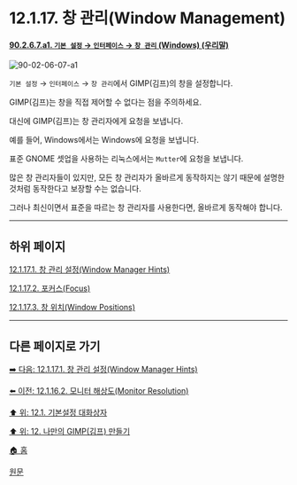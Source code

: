 # 12.1.17. 창 관리(Window Management)

<a id="90-02-06-07-a1"></a>

#### [90.2.6.7.a1. `기본 설정` → `인터페이스` → `창 관리` (Windows) (우리말)](./90-02-06-07-window-management.md#90-02-06-07-a1)
![90-02-06-07-a1](https://github.com/wonder13662/gimp/assets/15767104/0d0913a5-a78c-4a5e-acb1-cad285cdc61f)

`기본 설정` → `인터페이스` → `창 관리`에서 GIMP(김프)의 창을 설정합니다.

GIMP(김프)는 창을 직접 제어할 수 없다는 점을 주의하세요.

대신에 GIMP(김프)는 창 관리자에게 요청을 보냅니다.

예를 들어, Windows에서는 Windows에 요청을 보냅니다.

표준 GNOME 셋업을 사용하는 리눅스에서는 `Mutter`에 요청을 보냅니다.

많은 창 관리자들이 있지만, 모든 창 관리자가 올바르게 동작하지는 않기 때문에 설명한 것처럼 동작한다고 보장할 수는 없습니다.

그러나 최신이면서 표준을 따르는 창 관리자를 사용한다면, 올바르게 동작해야 합니다.

***

## 하위 페이지

[12.1.17.1. 창 관리 설정(Window Manager Hints)](./12-01-17-01-window_manager_hints.md)

[12.1.17.2. 포커스(Focus)](./12-01-17-02-focus.md)

[12.1.17.3. 창 위치(Window Positions)](./12-01-17-03-window_positions.md)

***

## 다른 페이지로 가기

[➡️ 다음: 12.1.17.1. 창 관리 설정(Window Manager Hints)](./12-01-17-01-window_manager_hints.md)

[⬅️ 이전: 12.1.16.2. 모니터 해상도(Monitor Resolution)](./12-01-16-02-monitor_resolution.md)

[⬆️ 위: 12.1. 기본설정 대화상자](./12-01-00-preference-dialog.md)

[⬆️ 위: 12. 나만의 GIMP(김프) 만들기](./12-00-enrich-my-gimp.md)

[🏠 홈](./00-home.md)

[원문](https://docs.gimp.org/2.10/ko/gimp-pimping.html#gimp-prefs-display)
